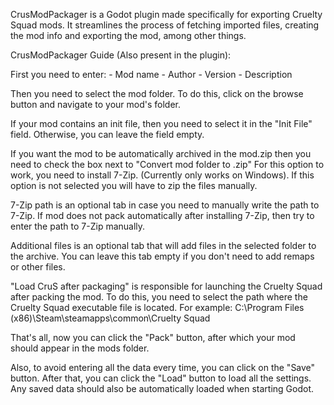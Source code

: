 CrusModPackager is a Godot plugin made specifically for exporting Cruelty Squad mods. It streamlines the process of fetching imported files, creating the mod info and exporting the mod, among other things.

CrusModPackager Guide (Also present in the plugin):

First you need to enter:
	- Mod name
	- Author
	- Version
	- Description

Then you need to select the mod folder.
To do this, click on the browse button and navigate to your mod's folder.

If your mod contains an init file, then you need to select it in the "Init File" field.
Otherwise, you can leave the field empty.

If you want the mod to be automatically archived in the mod.zip then you need to check the box next to "Convert mod folder to .zip"
For this option to work, you need to install 7-Zip. (Currently only works on Windows).
If this option is not selected you will have to zip the files manually.

7-Zip path is an optional tab in case you need to manually write the path to 7-Zip.
If mod does not pack automatically after installing 7-Zip, then try to enter the path to 7-Zip manually.

Additional files is an optional tab that will add files in the selected folder to the archive.
You can leave this tab empty if you don't need to add remaps or other files.

"Load CruS after packaging" is responsible for launching the Cruelty Squad after packing the mod.
To do this, you need to select the path where the Cruelty Squad executable file is located.
For example: C:\Program Files (x86)\Steam\steamapps\common\Cruelty Squad

That's all, now you can click the "Pack" button, after which your mod should appear in the mods folder.

Also, to avoid entering all the data every time, you can click on the "Save" button.
After that, you can click the "Load" button to load all the settings. Any saved data should also be automatically loaded when starting Godot.
